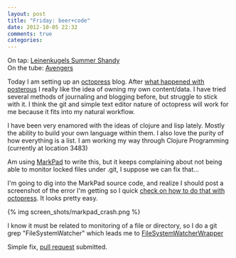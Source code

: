 ```yaml
---
layout: post
title: "Friday: beer+code"
date: 2012-10-05 22:32
comments: true
categories: 
---
```


On tap: [Leinenkugels Summer Shandy](https://www.facebook.com/pages/Leinenkugels-Summer-Shandy/43479912786)  
On the tube: [Avengers](http://www.imdb.com/title/tt0848228/)

Today I am setting up an [octopress](http://octopress.org) blog. After [what happened with posterous](http://blog.posterous.com/big-news) I really like the idea of owning my own content/data. I have tried several methods of journaling and blogging before, but struggle to stick with it. I think the git and simple text editor nature of octopress will work for me because it fits into my natural workflow.

I have been very enamored with the ideas of clojure and lisp lately. Mostly the ability to build your own language within them. I also love the purity of how everything is a list. I am working my way through Clojure Programming (currently at location 3483)

Am using [MarkPad](http://code52.org/DownmarkerWPF/) to write this, but it keeps complaining about not being able to monitor locked files under .git, I suppose we can fix that...

I'm going to dig into the MarkPad source code, and realize I should post a screenshot of the error I'm getting so I quick [check on how to do that with octopress](https://www.google.com/search?oq=octopress&sugexp=chrome,mod=7&sourceid=chrome&ie=UTF-8&q=octopress#hl=en&sclient=psy-ab&q=octopress+images&oq=octopress+images&gs_l=serp.3..0l2j0i8j0i22.5591.6913.0.7065.7.5.0.2.2.0.180.769.0j5.5.0.les%3B..0.0...1c.1.WX0tFXap4GM&pbx=1&bav=on.2,or.r_gc.r_pw.r_cp.r_qf.&fp=304ddafb65aaa7e0&biw=903&bih=913). It looks pretty easy. 

{% img screen_shots/markpad_crash.png %}

I know it must be related to monitoring of a file or directory, so I do a git grep "FileSystemWatcher" which leads me to [FileSystemWatcherWrapper](https://github.com/Code52/DownmarkerWPF/blob/master/src/MarkPad/Infrastructure/Abstractions/FileSystemWatcherWrapper.cs)

Simple fix, [pull request]() submitted.

